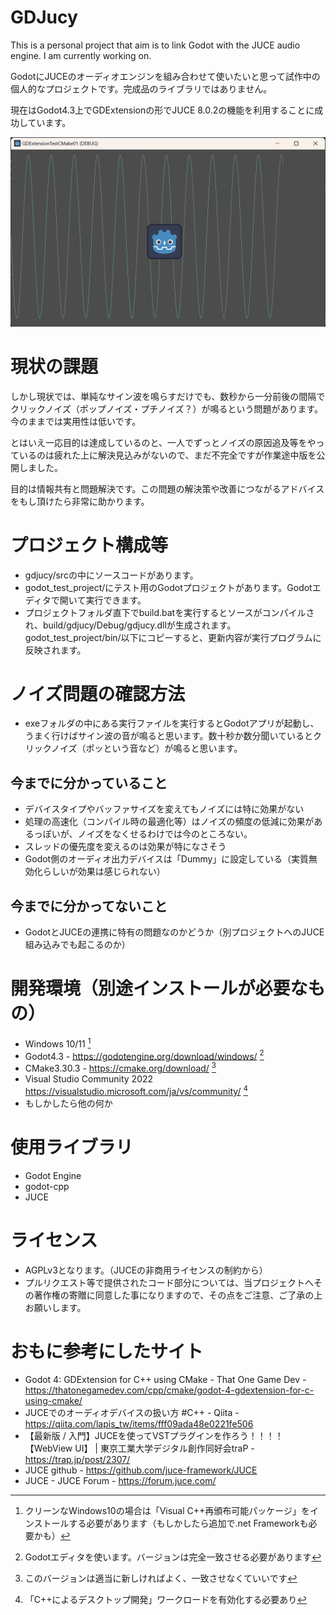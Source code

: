 # GDJucy
 This is a personal project that aim is to link Godot with the JUCE audio engine. I am currently working on.

GodotにJUCEのオーディオエンジンを組み合わせて使いたいと思って試作中の個人的なプロジェクトです。完成品のライブラリではありません。

現在はGodot4.3上でGDExtensionの形でJUCE 8.0.2の機能を利用することに成功しています。

![Screen shot](screenshot.png)

# 現状の課題
しかし現状では、単純なサイン波を鳴らすだけでも、数秒から一分前後の間隔でクリックノイズ（ポップノイズ・プチノイズ？）が鳴るという問題があります。今のままでは実用性は低いです。

とはいえ一応目的は達成しているのと、一人でずっとノイズの原因追及等をやっているのは疲れた上に解決見込みがないので、まだ不完全ですが作業途中版を公開しました。

目的は情報共有と問題解決です。この問題の解決策や改善につながるアドバイスをもし頂けたら非常に助かります。

# プロジェクト構成等
* gdjucy/srcの中にソースコードがあります。
* godot_test_project/にテスト用のGodotプロジェクトがあります。Godotエディタで開いて実行できます。
* プロジェクトフォルダ直下でbuild.batを実行するとソースがコンパイルされ、build/gdjucy/Debug/gdjucy.dllが生成されます。godot_test_project/bin/以下にコピーすると、更新内容が実行プログラムに反映されます。

# ノイズ問題の確認方法
* exeフォルダの中にある実行ファイルを実行するとGodotアプリが起動し、うまく行けばサイン波の音が鳴ると思います。数十秒か数分聞いているとクリックノイズ（ポッという音など）が鳴ると思います。

## 今までに分かっていること
* デバイスタイプやバッファサイズを変えてもノイズには特に効果がない
* 処理の高速化（コンパイル時の最適化等）はノイズの頻度の低減に効果があるっぽいが、ノイズをなくせるわけでは今のところない。
* スレッドの優先度を変えるのは効果が特になさそう
* Godot側のオーディオ出力デバイスは「Dummy」に設定している（実質無効化らしいが効果は感じられない）

## 今までに分かってないこと
* GodotとJUCEの連携に特有の問題なのかどうか（別プロジェクトへのJUCE組み込みでも起こるのか）

# 開発環境（別途インストールが必要なもの）
* Windows 10/11 [^1]
* Godot4.3 - https://godotengine.org/download/windows/ [^2]
* CMake3.30.3 - https://cmake.org/download/ [^3]
* Visual Studio Community 2022 https://visualstudio.microsoft.com/ja/vs/community/ [^4]
* もしかしたら他の何か

[^1]:クリーンなWindows10の場合は「Visual C++再頒布可能パッケージ」をインストールする必要があります（もしかしたら追加で.net Frameworkも必要かも）
[^2]:Godotエディタを使います。バージョンは完全一致させる必要があります
[^3]:このバージョンは適当に新しければよく、一致させなくていいです
[^4]:「C++によるデスクトップ開発」ワークロードを有効化する必要あり


# 使用ライブラリ
* Godot Engine
* godot-cpp
* JUCE


# ライセンス
* AGPLv3となります。（JUCEの非商用ライセンスの制約から）
* プルリクエスト等で提供されたコード部分については、当プロジェクトへその著作権の寄贈に同意した事になりますので、その点をご注意、ご了承の上お願いします。


# おもに参考にしたサイト
* Godot 4: GDExtension for C++ using CMake - That One Game Dev - https://thatonegamedev.com/cpp/cmake/godot-4-gdextension-for-c-using-cmake/
* JUCEでのオーディオデバイスの扱い方 #C++ - Qiita - https://qiita.com/lapis_tw/items/fff09ada48e0221fe506
* 【最新版 / 入門】JUCEを使ってVSTプラグインを作ろう！！！！【WebView UI】 | 東京工業大学デジタル創作同好会traP - https://trap.jp/post/2307/
* JUCE github - https://github.com/juce-framework/JUCE
* JUCE - JUCE Forum - https://forum.juce.com/